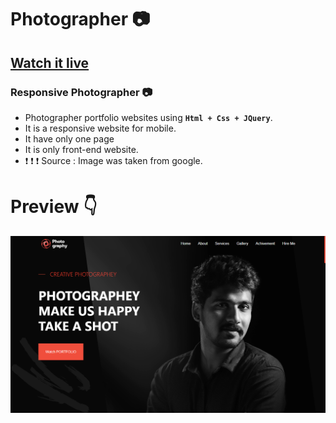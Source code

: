 # Photographer 📷
## [Watch it live](https://harshalgami13.github.io/Photographer/)
###  Responsive Photographer 📷

- Photographer portfolio websites using <b>`Html + Css + JQuery`</b>.
- It is a responsive website for mobile.
- It have only one page
- It is only front-end website. 
- ❗ ❗ ❗ Source : Image was taken from google.

# Preview :point_down:
<a href="https://harshalgami13.github.io/Photographer/"><img src="assets/Screenshot (59).png"></a>
